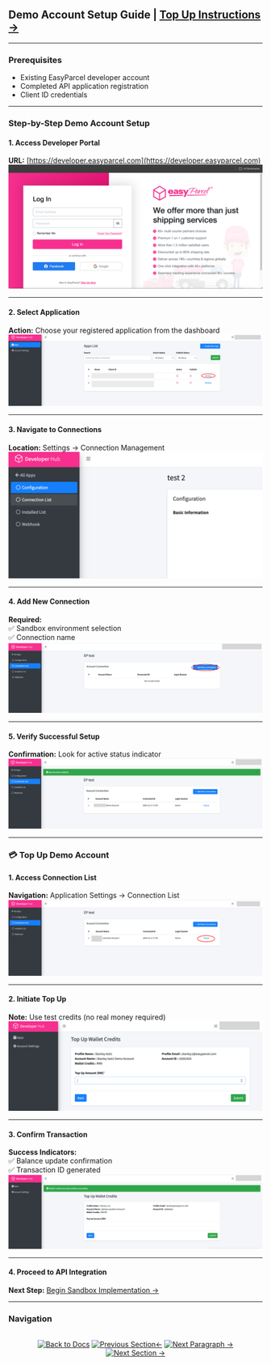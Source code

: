 ## Demo Account Setup Guide  | [Top Up Instructions →](#top-up-demo-account)
---

### Prerequisites
- Existing EasyParcel developer account
- Completed API application registration
- Client ID credentials

---

### Step-by-Step Demo Account Setup

#### 1. Access Developer Portal
**URL:** [https://developer.easyparcel.com](https://developer.easyparcel.com)  
![Developer Portal Login](../8.Picture/%202.Create%20Sandbox/login_page.png "EasyParcel Developer Portal Login Interface")

---

#### 2. Select Application
**Action:** Choose your registered application from the dashboard  
![Application Selection](../8.Picture/%202.Create%20Sandbox/selectappsettings.png "Application Management Dashboard")

---

#### 3. Navigate to Connections
**Location:** Settings → Connection Management  
![Connection List Interface](../8.Picture/%202.Create%20Sandbox/selectconnectionlist.png "Connection Configuration Section")

---

#### 4. Add New Connection
**Required:**  
✅ Sandbox environment selection  
✅ Connection name  
![Add Connection Form](../8.Picture/%202.Create%20Sandbox/addconnection.png "New Connection Configuration Panel")

---

#### 5. Verify Successful Setup
**Confirmation:** Look for active status indicator  
![Demo Account Success](../8.Picture/%202.Create%20Sandbox/demo_acc_success.png "Successful Connection Creation Notification")

---

<a name="top-up-demo-account"></a>
### 💳 Top Up Demo Account

#### 1. Access Connection List
**Navigation:** Application Settings → Connection List  
![Top Up Navigation](../8.Picture/%202.Create%20Sandbox/selectconnectionlisttopup.png "Credit Management Section")

---

#### 2. Initiate Top Up
**Note:** Use test credits (no real money required)  
![Credit Top Up Interface](../8.Picture/%202.Create%20Sandbox/topup.png "Sandbox Credit Allocation Screen")

---

#### 3. Confirm Transaction
**Success Indicators:**  
✅ Balance update confirmation  
✅ Transaction ID generated  
![Top Up Success](../8.Picture/%202.Create%20Sandbox/topupsuccess.png "Credit Allocation Confirmation")

---

#### 4. Proceed to API Integration
**Next Step:** [Begin Sandbox Implementation →](../2.Create%20Sandbox/2.top%20up%20sandbox%20credit.md)

---

### Navigation
<div align="center" style="margin:2rem 0">

[![Back to Docs](https://img.shields.io/badge/Back_to_Docs-00AAEE?style=flat-square)](../README.md)
[![Previous Section←](https://img.shields.io/badge/Previous_Section_%E2%86%90-FF7733?style=flat-square)](../1.Developer%20Hub/1.register%20developer%20account.md)
[![Next Paragraph →](https://img.shields.io/badge/Next_Paragraph%E2%86%92-00CC88?style=flat-square)](../2.Create%20Sandbox/2.top%20up%20sandbox%20credit.md)
[![Next Section →](https://img.shields.io/badge/Next_Section_%E2%86%92-00CC88?style=flat-square)](../3.OAuth%20Authentication/1.%20oauth%20authentication%20guide.md)

</div>

